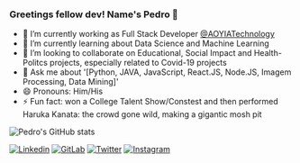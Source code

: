 ### Greetings fellow dev! Name's Pedro 👋

- 🔭 I’m currently working as Full Stack Developer [@AOYIATechnology](https://gitlab.com/aoyiatechnology)
- 🌱 I’m currently learning about Data Science and Machine Learning
- 👯 I’m looking to collaborate on Educational, Social Impact and Health-Politcs projects, especially related to Covid-19 projects
- 💬 Ask me about '[Python, JAVA, JavaScript, React.JS, Node.JS, Imagem Processing, Data Mining]'
- 😄 Pronouns: Him/His
- ⚡ Fun fact: won a College Talent Show/Constest and then performed Haruka Kanata: the crowd gone wild, making a gigantic mosh pit

![Pedro's GitHub stats](https://github-readme-stats.vercel.app/api?username=pedrofbr0&show_icons=true&count_private=true&theme=chartreuse-dark)

[![Linkedin](https://img.shields.io/badge/-LinkedIn-060606?style=flat&labelColor=0D0D0D&logo=Linkedin&Color=white)](https://www.linkedin.com/in/pedrofbr0/?locale=en_US)
[![GitLab](https://img.shields.io/badge/-GitLab-060606?style=flat&labelColor=0D0D0D&logo=GitLab&Color=white)](https://gitlab.com/pedrofbr)
[![Twitter](https://img.shields.io/badge/-Twitter-060606?style=flat&labelColor=0D0D0D&logo=Twitter&Color=white)](https://twitter.com/pedrofbr0)
[![Instagram](https://img.shields.io/badge/-Instagram-060606?style=flat&labelColor=0D0D0D&logo=Instagram&Color=white)](https://instgram.com/pedrofbr0)

<!--
**pedrofbr0/pedrofbr0** is a ✨ _special_ ✨ repository because its `README.md` (this file) appears on your GitHub profile.

Here are some ideas to get you started:

- 🔭 I’m currently working on ...
- 🌱 I’m currently learning ...
- 👯 I’m looking to collaborate on ...
- 🤔 I’m looking for help with ...
- 💬 Ask me about ...
- 📫 How to reach me: ...
- 😄 Pronouns: ...
- ⚡ Fun fact: ...
-->

<!--
![Pedro's GitHub stats](https://github-readme-stats.vercel.app/api?username=pedrofbr0)]
-->
